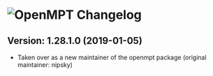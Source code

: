 # ![OpenMPT Changelog](https://img.shields.io/badge/OpenMPT-Package%20Changelog-blue.svg?style=for-the-badge)

## Version: 1.28.1.0 (2019-01-05)

- Taken over as a new maintainer of the openmpt package (original maintainer: nipsky)
